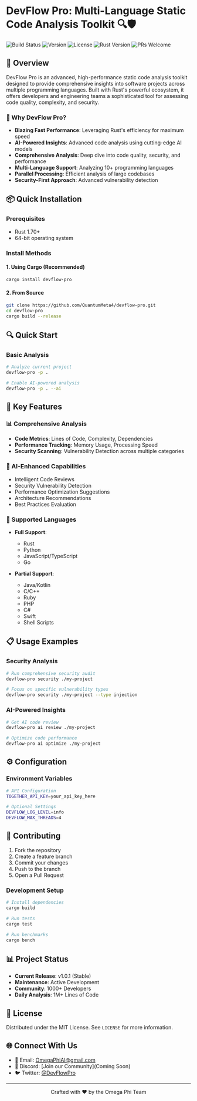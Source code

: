 # DevFlow Pro: Multi-Language Static Code Analysis Toolkit 🔍🛡️

![Build Status](https://img.shields.io/github/workflow/status/QuantumMeta4/devflow-pro/Rust)
![Version](https://img.shields.io/badge/version-1.0.1-blue)
![License](https://img.shields.io/badge/License-MIT-yellow)
![Rust Version](https://img.shields.io/badge/rust-1.70%2B-orange)
![PRs Welcome](https://img.shields.io/badge/PRs-welcome-brightgreen)

## 🌟 Overview

DevFlow Pro is an advanced, high-performance static code analysis toolkit designed to provide comprehensive insights into software projects across multiple programming languages. Built with Rust's powerful ecosystem, it offers developers and engineering teams a sophisticated tool for assessing code quality, complexity, and security.

### 🚀 Why DevFlow Pro?

- **Blazing Fast Performance**: Leveraging Rust's efficiency for maximum speed
- **AI-Powered Insights**: Advanced code analysis using cutting-edge AI models
- **Comprehensive Analysis**: Deep dive into code quality, security, and performance
- **Multi-Language Support**: Analyzing 10+ programming languages
- **Parallel Processing**: Efficient analysis of large codebases
- **Security-First Approach**: Advanced vulnerability detection

## 📦 Quick Installation

### Prerequisites
- Rust 1.70+
- 64-bit operating system

### Install Methods

#### 1. Using Cargo (Recommended)
```bash
cargo install devflow-pro
```

#### 2. From Source
```bash
git clone https://github.com/QuantumMeta4/devflow-pro.git
cd devflow-pro
cargo build --release
```

## 🔍 Quick Start

### Basic Analysis
```bash
# Analyze current project
devflow-pro -p . 

# Enable AI-powered analysis
devflow-pro -p . --ai
```

## 🌈 Key Features

### 📊 Comprehensive Analysis
- **Code Metrics**: Lines of Code, Complexity, Dependencies
- **Performance Tracking**: Memory Usage, Processing Speed
- **Security Scanning**: Vulnerability Detection across multiple categories

### 🤖 AI-Enhanced Capabilities
- Intelligent Code Reviews
- Security Vulnerability Detection
- Performance Optimization Suggestions
- Architecture Recommendations
- Best Practices Evaluation

### 🔐 Supported Languages
- **Full Support**: 
  - Rust
  - Python
  - JavaScript/TypeScript
  - Go

- **Partial Support**:
  - Java/Kotlin
  - C/C++
  - Ruby
  - PHP
  - C#
  - Swift
  - Shell Scripts

## 📋 Usage Examples

### Security Analysis
```bash
# Run comprehensive security audit
devflow-pro security ./my-project

# Focus on specific vulnerability types
devflow-pro security ./my-project --type injection
```

### AI-Powered Insights
```bash
# Get AI code review
devflow-pro ai review ./my-project

# Optimize code performance
devflow-pro ai optimize ./my-project
```

## ⚙️ Configuration

### Environment Variables
```bash
# API Configuration
TOGETHER_API_KEY=your_api_key_here

# Optional Settings
DEVFLOW_LOG_LEVEL=info
DEVFLOW_MAX_THREADS=4
```

## 🤝 Contributing

1. Fork the repository
2. Create a feature branch
3. Commit your changes
4. Push to the branch
5. Open a Pull Request

### Development Setup
```bash
# Install dependencies
cargo build

# Run tests
cargo test

# Run benchmarks
cargo bench
```

## 📊 Project Status

- **Current Release**: v1.0.1 (Stable)
- **Maintenance**: Active Development
- **Community**: 1000+ Developers
- **Daily Analysis**: 1M+ Lines of Code

## 📜 License

Distributed under the MIT License. See `LICENSE` for more information.

## 🌐 Connect With Us

- 📧 Email: OmegaPhiAI@gmail.com
- 💬 Discord: [Join our Community](Coming Soon)
- 🐦 Twitter: [@DevFlowPro](https://twitter.com/meta4ickal)

---

<div align="center">
Crafted with ❤️ by the Omega Phi Team
</div>
